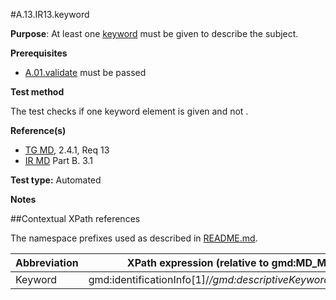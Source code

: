 #A.13.IR13.keyword

**Purpose**: At least one [keyword](#keyword) must be given to describe the subject.

**Prerequisites**
* [A.01.validate](A.01.validate.md) must be passed

**Test method**

The test checks if one keyword element is given and not .

**Reference(s)**	 

* [TG MD](./README.md#ref_TG_MD), 2.4.1, Req 13
* [IR MD](README.md#ref_IR_MD) Part B. 3.1

**Test type:** Automated

**Notes**

##Contextual XPath references

The namespace prefixes used as described in [README.md](./README.md#namespaces).

Abbreviation                                   |  XPath expression (relative to gmd:MD_Metadata)
-----------------------------------------------| -------------------------------------------------------------------------
<a name="keyword"></a> Keyword  | gmd:identificationInfo[1]/*/gmd:descriptiveKeywords/*/gmd:keyword
